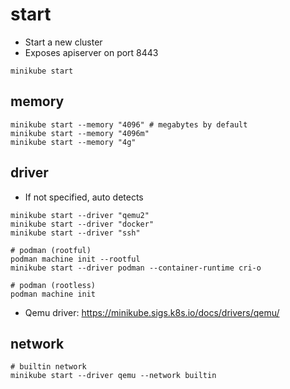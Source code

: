 # start

- Start a new cluster
- Exposes apiserver on port 8443

```shell
minikube start

```

## memory

```shell
minikube start --memory "4096" # megabytes by default
minikube start --memory "4096m"
minikube start --memory "4g"
```

## driver

- If not specified, auto detects

```shell
minikube start --driver "qemu2"
minikube start --driver "docker"
minikube start --driver "ssh"

# podman (rootful)
podman machine init --rootful
minikube start --driver podman --container-runtime cri-o

# podman (rootless)
podman machine init
```

- Qemu driver: <https://minikube.sigs.k8s.io/docs/drivers/qemu/>

## network

```shell
# builtin network
minikube start --driver qemu --network builtin
```
